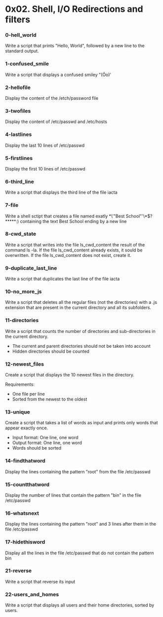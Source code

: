 # 0x02. Shell, I/O Redirections and filters

### 0-hell_world
Write a script that prints "Hello, World", followed by a new line to the standard output.

### 1-confused_smile
Write a script that displays a confused smiley "(Ôo)'

### 2-hellofile
Display the content of the /etch/password file

### 3-twofiles
Display the content of /etc/passwd and /etc/hosts

### 4-lastlines
Display the last 10 lines of /etc/passwd

### 5-firstlines
Display the first 10 lines of /etc/passwd

### 6-third_line
Write a script that displays the third line of the file iacta

### 7-file
Write a shell sctipt that creates a file named exatly \*\\'"Best School"\'\\*$\?\*\*\*\*\*:) containing the text Best School ending by a new line

### 8-cwd_state
Write a script that writes into the file ls_cwd_content the result of the command ls -la. If the file ls_cwd_content already exists, it sould be overwritten. If the file ls_cwd_content does not exist, create it.

### 9-duplicate_last_line
Write a script that duplicates the last line of the file iacta

### 10-no_more_js
Write a script that deletes all the regular files (not the directories) with a .js extension that are present in the current directory and all its subfolders.

### 11-directories
Write a script that counts the number of directories and sub-directories in the current directory.
* The current and parent directories should not be taken into account
* Hidden directories should be counted

### 12-newest_files
Create a script that displays the 10 newest files in the directory.

Requirements:
* One file per line
* Sorted from the newest to the oldest

### 13-unique
Create a script that takes a list of words as input and prints only words that appear exactly once.
* Input format: One line, one word
* Output format: One line, one word
* Words should be sorted

### 14-findthatword
Display the lines containing the pattern "root" from the file /etc/passwd

### 15-countthatword
Display the number of lines that contain the pattern "bin" in the file /etc/passwd

### 16-whatsnext
Display the lines containing the pattern "root" and 3 lines after them in the file /etc/passwd

### 17-hidethisword
Display all the lines in the file /etc/passwd that do not contain the pattern bin



### 21-reverse
Write a script that reverse its input

### 22-users_and_homes
Write a script that displays all users and their home directories, sorted by users.

